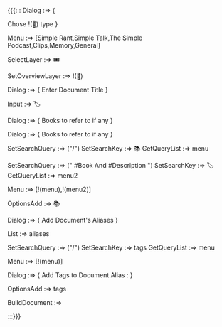{{{:::
Dialog :=> {

Chose !(🎫) type 
}

Menu :=>  [Simple Rant,Simple Talk,The Simple Podcast,Clips,Memory,General] 

SelectLayer :=> 🎟️

SetOverviewLayer :=> !(🎫)

Dialog :=> {
Enter Document Title 
}

Input :=> 🏷️

Dialog :=> {
Books to refer to if any
}

Dialog :=> {
Books to refer to if any
}

SetSearchQuery :=> ("/")
SetSearchKey :=> 📚
GetQueryList :=> menu


SetSearchQuery :=> (" #Book And #Description ")
SetSearchKey :=> 🏷️
GetQueryList :=> menu2

Menu :=> [!(menu),!(menu2)]

OptionsAdd :=> 📚

Dialog :=> {
Add Document's Aliases
}

List :=> aliases

SetSearchQuery :=> ("/")
SetSearchKey :=> tags
GetQueryList :=> menu

Menu :=> [!(menu)]

Dialog :=> {
Add Tags to Document
Alias : 
}

OptionsAdd :=> tags


BuildDocument :=>

:::}}}
